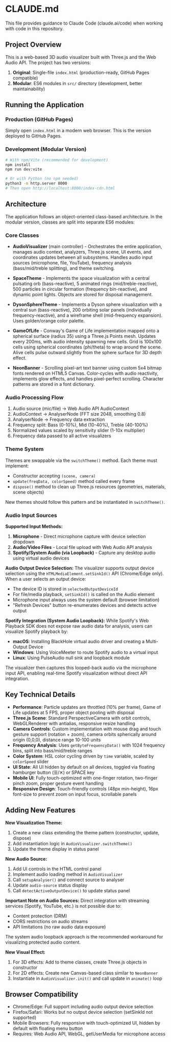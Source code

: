 # CLAUDE.md

This file provides guidance to Claude Code (claude.ai/code) when working with code in this repository.

## Project Overview

This is a web-based 3D audio visualizer built with Three.js and the Web Audio API. The project has two versions:
1. **Original**: Single-file `index.html` (production-ready, GitHub Pages compatible)
2. **Modular**: ES6 modules in `src/` directory (development, better maintainability)

## Running the Application

### Production (GitHub Pages)
Simply open `index.html` in a modern web browser. This is the version deployed to GitHub Pages.

### Development (Modular Version)
```bash
# With npm/Vite (recommended for development)
npm install
npm run dev:vite

# Or with Python (no npm needed)
python3 -m http.server 8000
# Then open http://localhost:8000/index-cdn.html
```

## Architecture

The application follows an object-oriented class-based architecture. In the modular version, classes are split into separate ES6 modules:

### Core Classes

- **AudioVisualizer** (main controller) - Orchestrates the entire application, manages audio context, analyzers, Three.js scene, UI events, and coordinates updates between all subsystems. Handles audio input sources (microphone, file, YouTube), frequency analysis (bass/mid/treble splitting), and theme switching.

- **SpaceTheme** - Implements the space visualization with a central pulsating orb (bass-reactive), 5 animated rings (mid/treble-reactive), 500 particles in circular formation (frequency bin-reactive), and dynamic point lights. Objects are stored for disposal management.

- **DysonSphereTheme** - Implements a Dyson sphere visualization with a central sun (bass-reactive), 200 orbiting solar panels (individually frequency-reactive), and a wireframe shell (mid-frequency expansion). Uses golden/orange color palette.

- **GameOfLife** - Conway's Game of Life implementation mapped onto a spherical surface (radius 35) using a Three.js Points mesh. Updates every 200ms, with audio intensity spawning new cells. Grid is 100x100 cells using spherical coordinates (phi/theta) to wrap around the scene. Alive cells pulse outward slightly from the sphere surface for 3D depth effect.

- **NeonBanner** - Scrolling pixel-art text banner using custom 5x4 bitmap fonts rendered on HTML5 Canvas. Color-cycles with audio reactivity, implements glow effects, and handles pixel-perfect scrolling. Character patterns are stored in a font dictionary.

### Audio Processing Flow

1. Audio source (mic/file) → Web Audio API AudioContext
2. AudioContext → AnalyserNode (FFT size 2048, smoothing 0.8)
3. AnalyserNode → Frequency data extraction
4. Frequency split: Bass (0-10%), Mid (10-40%), Treble (40-100%)
5. Normalized values scaled by sensitivity slider (1-10x multiplier)
6. Frequency data passed to all active visualizers

### Theme System

Themes are swappable via the `switchTheme()` method. Each theme must implement:
- Constructor accepting `(scene, camera)`
- `update(freqData, colorSpeed)` method called every frame
- `dispose()` method to clean up Three.js resources (geometries, materials, scene objects)

New themes should follow this pattern and be instantiated in `switchTheme()`.

### Audio Input Sources

**Supported Input Methods:**
1. **Microphone** - Direct microphone capture with device selection dropdown
2. **Audio/Video Files** - Local file upload with Web Audio API analysis
3. **Spotify/System Audio (via Loopback)** - Capture any desktop audio using virtual audio devices

**Audio Output Device Selection:**
The visualizer supports output device selection using the `HTMLMediaElement.setSinkId()` API (Chrome/Edge only). When a user selects an output device:
- The device ID is stored in `selectedOutputDeviceId`
- For file/media playback, `setSinkId()` is called on the Audio element
- Microphone input always uses the system default (browser limitation)
- "Refresh Devices" button re-enumerates devices and detects active output

**Spotify Integration (System Audio Loopback):**
While Spotify's Web Playback SDK does not expose raw audio data for analysis, users can visualize Spotify playback by:
- **macOS**: Installing BlackHole virtual audio driver and creating a Multi-Output Device
- **Windows**: Using VoiceMeeter to route Spotify audio to a virtual input
- **Linux**: Using PulseAudio null sink and loopback module

The visualizer then captures this looped-back audio via the microphone input API, enabling real-time Spotify visualization without direct API integration.

## Key Technical Details

- **Performance**: Particle updates are throttled (10% per frame), Game of Life updates at 5 FPS, proper object pooling with disposal
- **Three.js Scene**: Standard PerspectiveCamera with orbit controls, WebGLRenderer with antialias, responsive resize handling
- **Camera Controls**: Custom implementation with mouse drag and touch gesture support (rotation + zoom), camera orbits spherically around origin (0,0,0), distance range 10-100 units
- **Frequency Analysis**: Uses `getByteFrequencyData()` with 1024 frequency bins, split into bass/mid/treble ranges
- **Color System**: HSL color cycling driven by `time` variable, scaled by `colorSpeed` slider
- **UI State**: All UI hidden by default on all devices, toggled via floating hamburger button (☰/✕) or SPACE key
- **Mobile UI**: Fully touch-optimized with one-finger rotation, two-finger pinch zoom, proper gesture event handling
- **Responsive Design**: Touch-friendly controls (48px min-height), 16px font-size to prevent zoom on input focus, scrollable panels

## Adding New Features

**New Visualization Theme:**
1. Create a new class extending the theme pattern (constructor, update, dispose)
2. Add instantiation logic in `AudioVisualizer.switchTheme()`
3. Update the theme display in status panel

**New Audio Source:**
1. Add UI controls in the HTML control panel
2. Implement audio loading method in `AudioVisualizer`
3. Call `setupAnalyser()` and connect source to analyser
4. Update `audio-source` status display
5. Call `detectActiveOutputDevice()` to update status panel

**Important Note on Audio Sources:**
Direct integration with streaming services (Spotify, YouTube, etc.) is not possible due to:
- Content protection (DRM)
- CORS restrictions on audio streams
- API limitations (no raw audio data exposure)

The system audio loopback approach is the recommended workaround for visualizing protected audio content.

**New Visual Effect:**
1. For 3D effects: Add to theme classes, create Three.js objects in constructor
2. For 2D effects: Create new Canvas-based class similar to `NeonBanner`
3. Instantiate in `AudioVisualizer.init()` and call update in `animate()` loop

## Browser Compatibility

- Chrome/Edge: Full support including audio output device selection
- Firefox/Safari: Works but no output device selection (setSinkId not supported)
- Mobile Browsers: Fully responsive with touch-optimized UI, hidden by default with floating menu button
- Requires: Web Audio API, WebGL, getUserMedia for microphone access